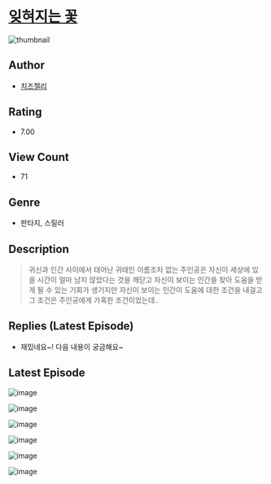 # [잊혀지는 꽃](https://comic.naver.com/challenge/list?titleId=810653)
![thumbnail](https://image-comic.pstatic.net/user_contents_data/challenge_comic/2023/05/24/367006/upload_3834078651259118393_480x623.jpeg)

## Author
- [치즈젤리](https://comic.naver.com/artistTitle?id=367006)

## Rating
- 7.00

## View Count
- 71

## Genre
- 판타지, 스릴러

## Description
> 귀신과 인간 사이에서 태어난 귀태인 이름조차 없는 주인공은 자신이 세상에 있을 시간이 얼마 남지 않았다는 것을 깨닫고 자신이 보이는 인간을 찾아 도움을 받게 될 수 있는 기회가 생기지만 자신이 보이는 인간이 도움에 대한 조건을 내걸고 그 조건은 주인공에게 가혹한 조건이었는데..

## Replies (Latest Episode)
- 재밌네요~! 다음 내용이 궁금해요~

## Latest Episode
![image](https://image-comic.pstatic.net/user_contents_data/challenge_comic/2023/05/25/367006/upload_3834363601737037624.jpeg)

![image](https://image-comic.pstatic.net/user_contents_data/challenge_comic/2023/05/25/367006/upload_4136047605622255664.jpeg)

![image](https://image-comic.pstatic.net/user_contents_data/challenge_comic/2023/05/25/367006/upload_3979323231067059812.jpeg)

![image](https://image-comic.pstatic.net/user_contents_data/challenge_comic/2023/05/25/367006/upload_3918755516476832053.jpeg)

![image](https://image-comic.pstatic.net/user_contents_data/challenge_comic/2023/05/25/367006/upload_7090416447338854754.jpeg)

![image](https://image-comic.pstatic.net/user_contents_data/challenge_comic/2023/05/25/367006/upload_3486740733349881441.jpeg)
